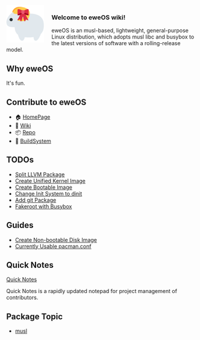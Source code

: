 <img src="/uploads/logo.png" alt="eweOS Logo" width="100" style="float: left; margin-right: 20px;"/>

### **Welcome to eweOS wiki!**

eweOS is an musl-based, lightweight, general-purpose Linux distribution, which adopts musl libc and busybox to the latest versions of software with a rolling-release model.

## Why eweOS

It's fun.

## Contribute to eweOS

* :house: [HomePage](https://os.ewe.moe)
* :notebook_with_decorative_cover: [Wiki](https://os-wiki.ewe.moe)
* :package: [Repo](https://os-repo.ewe.moe)
* :hammer: [BuildSystem](https://os-build.ewe.moe)

## TODOs

- [Split LLVM Package](/todos/llvm-split)
- [Create Unified Kernel Image](/todos/uni-kernel-image)
- [Create Bootable Image](/todos/bootable-image)
- [Change Init System to dinit](/todos/move-to-dinit)
- [Add git Package](/todos/add-git)
- [Fakeroot with Busybox](/todo/fakeroot-busybox)

## Guides

- [Create Non-bootable Disk Image](/guides/create-nbootable-image)
- [Currently Usable pacman.conf](/guides/usable-pacman-conf)

## Quick Notes

[Quick Notes](/quick-notes)

Quick Notes is a rapidly updated notepad for project management of contributors.

## Package Topic

- [musl](/musl)